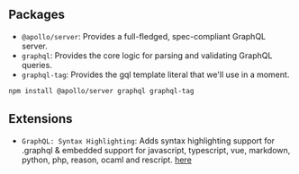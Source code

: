 ## Packages

- `@apollo/server`: Provides a full-fledged, spec-compliant GraphQL server.
- `graphql`: Provides the core logic for parsing and validating GraphQL queries.
- `graphql-tag`: Provides the gql template literal that we'll use in a moment.

```bash
npm install @apollo/server graphql graphql-tag
```

## Extensions

- `GraphQL: Syntax Highlighting`: Adds syntax highlighting support for .graphql & embedded support for javascript, typescript, vue, markdown, python, php, reason, ocaml and rescript. [here](https://marketplace.visualstudio.com/items?itemName=GraphQL.vscode-graphql-syntax)

